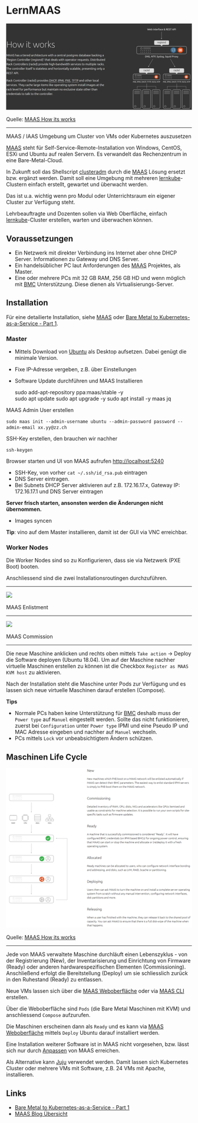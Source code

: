 LernMAAS
========

![](images/howitworks.png)

Quelle: [MAAS How its works](https://maas.io/how-it-works)

- - - 

MAAS / IAAS Umgebung um Cluster von VMs oder Kubernetes auszusetzen

[MAAS](https://maas.io/how-it-works) steht für Self-Service-Remote-Installation von Windows, CentOS, ESXi und Ubuntu auf realen Servern. Es verwandelt das Rechenzentrum in eine Bare-Metal-Cloud.

In Zukunft soll das Shellscript [clusteradm](https://github.com/mc-b/lernkube/blob/master/clusteradm.md) durch die [MAAS](https://maas.io/) Lösung ersetzt bzw. ergänzt werden. Damit soll eine Umgebung mit mehreren [lernkube](https://github.com/mc-b/lernkube)-Clustern einfach erstellt, gewartet und überwacht werden.

Das ist u.a. wichtig wenn pro Modul oder Unterrichtsraum ein eigener Cluster zur Verfügung steht. 

Lehrbeauftragte und Dozenten sollen via Web Oberfläche, einfach [lernkube](https://github.com/mc-b/lernkube)-Cluster erstellen, warten und überwachen können.

Voraussetzungen
---------------

* Ein Netzwerk mit direkter Verbindung ins Internet aber ohne DHCP Server. Informationen zu Gateway und DNS Server.
* Ein handelsüblicher PC laut Anforderungen des [MAAS](https://maas.io/docs/maas-requirements) Projektes, als Master.
* Eine oder mehrere PCs mit 32 GB RAM, 256 GB HD und wenn möglich mit [BMC](https://de.wikipedia.org/wiki/Baseboard_Management_Controller) Unterstützung. Diese dienen als Virtualisierungs-Server.

Installation
------------

Für eine detailierte Installation, siehe [MAAS](MAAS/) oder [Bare Metal to Kubernetes-as-a-Service - Part 1](https://www.2stacks.net/blog/bare-metal-to-kubernetes-part-1/).

### Master
 
* Mittels Download von [Ubuntu](https://ubuntu.com/download/desktop) als Desktop aufsetzen. Dabei genügt die minimale Version.
* Fixe IP-Adresse vergeben, z.B. über Einstellungen
* Software Update durchführen und MAAS Installieren


    sudo add-apt-repository ppa:maas/stable -y  
    sudo apt update
    sudo apt upgrade -y
    sudo apt install -y maas jq 
    
MAAS Admin User erstellen 

    sudo maas init --admin-username ubuntu --admin-password password --admin-email xx.yy@zz.ch
    
SSH-Key erstellen, den brauchen wir nachher

    ssh-keygen    

Browser starten und UI von MAAS aufrufen [http://localhost:5240](http://localhost:5240)

* SSH-Key, von vorher `cat ~/.ssh/id_rsa.pub`  eintragen
* DNS Server eintragen. 
* Bei Subnets DHCP Server aktivieren auf z.B. 172.16.17.x, Gateway IP: 172.16.17.1 und DNS Server eintragen

**Server frisch starten, ansonsten werden die Änderungen nicht übernommen.**

* Images syncen  

**Tip**: vino auf dem Master installieren, damit ist der GUI via VNC erreichbar.

### Worker Nodes   

Die Worker Nodes sind so zu Konfigurieren, dass sie via Netzwerk (PXE Boot) booten.

Anschliessend sind die zwei Installationsroutingen durchzuführen. 

- - -

[![](https://img.youtube.com/vi/jj1M-YyCgD4/0.jpg)](https://www.youtube.com/watch?v=jj1M-YyCgD4)

MAAS Enlistment 

---

[![](https://img.youtube.com/vi/k-9VHZg_qoo/0.jpg)](https://www.youtube.com/watch?v=k-9VHZg_qoo)

MAAS Commission 

- - -

Die neue Maschine anklicken und rechts oben mittels `Take action` -> Deploy die Software deployen (Ubuntu 18.04). Um auf der Maschine nachher virtuelle Maschinen erstellen zu können ist die Checkbox `Register as MAAS KVM host` zu aktivieren.

Nach der Installation steht die Maschine unter Pods zur Verfügung und es lassen sich neue virtuelle Maschinen darauf erstellen (Compose).

**Tips** 
* Normale PCs haben keine Unterstützung für [BMC](https://de.wikipedia.org/wiki/Baseboard_Management_Controller) deshalb muss der `Power type` auf `Manuel` eingestellt werden. Sollte das nicht funktionieren, zuerst bei `Configuration` unter `Power type`  IPMI und eine Pseudo IP und MAC Adresse eingeben und nachher auf `Manuel` wechseln.
* PCs mittels `Lock` vor unbeabsichtigtem Ändern schützen.


Maschinen Life Cycle
--------------------

![](images/lifecycle.png)

Quelle: [MAAS How its works](https://maas.io/how-it-works)

- - -

Jede von MAAS verwaltete Maschine durchläuft einen Lebenszyklus - von der Registrierung (New), der Inventarisierung und Einrichtung von Firmware (Ready) oder anderen hardwarespezifischen Elementen (Commissioning). Anschließend erfolgt die Bereitstellung (Deploy) um sie schliesslich zurück in den Ruhestand (Ready) zu entlassen.

Neue VMs lassen sich über die [MAAS Weboberfläche](http://localhost:5240) oder via [MAAS CLI](MAAS/CLI.md) erstellen.

Über die Weboberfläche sind `Pods` (die Bare Metal Maschinen mit KVM) und anschliessend `Compose` aufzurufen.

Die Maschinen erscheinen dann als `Ready` und es kann via [MAAS Weboberfläche](http://localhost:5240) mittels `Deploy` Ubuntu darauf installiert werden. 

Eine Installation weiterer Software ist in MAAS nicht vorgesehen, bzw. lässt sich nur durch [Anpassen](MAAS/Customising.md) von MAAS erreichen.

Als Alternative kann [Juju](Juju/) verwendet werden. Damit lassen sich Kubernetes Cluster oder mehrere VMs mit Software, z.B. 24 VMs mit Apache, installieren.
    
## Links

* [Bare Metal to Kubernetes-as-a-Service - Part 1](https://www.2stacks.net/blog/bare-metal-to-kubernetes-part-1/)
* [MAAS Blog Übersicht](https://ubuntu.com/blog/tag/maas)
